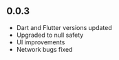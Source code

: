 ## 0.0.3

* Dart and Flutter versions updated
* Upgraded to null safety
* UI improvements
* Network bugs fixed
